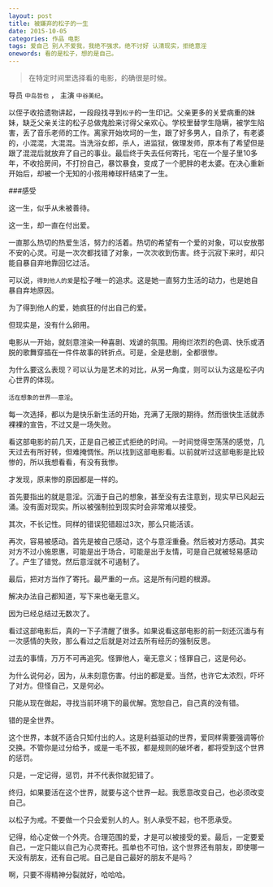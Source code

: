 ```yaml
---
layout: post
title: 被嫌弃的松子的一生
date: 2015-10-05
categories: 作品 电影
tags: 爱自己 别人不爱我，我绝不强求，绝不讨好 认清现实，拒绝意淫
onewords: 看的是松子，想的是自己。
---
```

> 在特定时间里选择看的电影，的确很是时候。

导员 `中岛哲也` ， 主演 `中谷美纪`。

以侄子收拾遗物讲起，一段段找寻到`松子`的一生印记。父亲更多的关爱病重的妹妹，缺乏父亲关注的松子总做鬼脸来讨得父亲欢心。学校里替学生隐瞒，被学生陷害，丢了音乐老师的工作。离家开始坎坷的一生，跟了好多男人，自杀了，有老婆的，小混混，大混混。当洗浴女郎，杀人，进监狱，做理发师，原本有了希望但是跟了混混后就放弃了自己的事业。最后终于失去任何寄托，宅在一个屋子里10多年，不收拾房间，不打扮自己，暴饮暴食，变成了一个肥胖的老太婆。在决心重新开始后，却被一个无知的小孩用棒球杆结束了一生。

###感受

这一生，似乎从未被善待。

这一生，却一直在付出爱。

一直那么热切的热爱生活，努力的活着。热切的希望有一个爱的对象，可以安放那不安的心灵。可是一次次都找错了对象，一次次收到伤害。终于沉寂下来时，却只能自暴自弃地靠回忆过活。

可以说，`得到他人的爱`是松子唯一的追求。这是她一直努力生活的动力，也是她自暴自弃地原因。

为了得到他人的爱，她疯狂的付出自己的爱。

但现实是，没有什么卵用。

电影从一开始，就刻意渲染一种喜剧、戏谑的氛围。用绚烂浓烈的色调、快乐或洒脱的歌舞穿插在一件件故事的转折点。可是，全是悲剧，全都很惨。

为什么要这么表现？可以认为是艺术的对比，从另一角度，则可以认为这是松子内心世界的体现。

`活在想象的世界——意淫`。

每一次选择，都以为是快乐新生活的开始，充满了无限的期待。然而很快生活就赤裸裸的宣告，不过又是一场失败。

看这部电影的前几天，正是自己被正式拒绝的时间。一时间觉得空荡荡的感觉，几天过去有所好转，但难掩惆怅。所以找到这部电影看。以前就听过这部电影是比较惨的，所以我想看看，有没有我惨。

才发现，原来惨的原因都是一样的。

首先要指出的就是意淫。沉湎于自己的想象，甚至没有去注意到，现实早已风起云涌。没有面对现实。所以被强制拉到现实时会非常难以接受。

其次，不长记性。同样的错误犯错超过3次，那么只能活该。

再次，容易被感动。首先是被自己感动，这个与意淫重叠。然后被对方感动。其实对方不过小施恩惠，可能是出于场合，可能是出于友情，可是自己就被轻易感动了。产生了错觉。然后意淫就不可遏制了。

最后，把对方当作了寄托。最严重的一点。这是所有问题的根源。

解决办法自己都知道，写下来也毫无意义。

因为已经总结过无数次了。

看过这部电影后，真的一下子清醒了很多。如果说看这部电影的前一刻还沉湎与有一次感情的失败，那么看过之后就是对过去所有经历的强制反思。

过去的事情，万万不可再追究。怪罪他人，毫无意义；怪罪自己，这是何必。


为什么说何必，因为，从未刻意伤害。付出的都是爱。当然，也许它太浓烈，吓坏了对方。但怪自己，又是何必。

只能从现在做起，寻找当前环境下的最优解。宽恕自己，自己真的没有错。

错的是全世界。

这个世界，本就不适合只知付出的人。这是利益驱动的世界，爱同样需要强调等价交换。不管你是过分给予，或是一毛不拔，都是规则的破坏者，都将受到这个世界的惩罚。

只是，一定记得，惩罚，并不代表你就犯错了。

终归，如果要活在这个世界，就要与这个世界一起。我愿意改变自己，也必须改变自己。

以松子为戒。不要做一个只会爱别人的人。别人承受不起，也不愿承受。

记得，给心定做一个外壳。合理范围的爱，才是可以被接受的爱。最后，一定要爱自己，一定只能以自己为心灵寄托。孤单也不可怕，这个世界还有朋友，即使哪一天没有朋友，还有自己呢。自己是自己最好的朋友不是吗？

啊，只要不得精神分裂就好，哈哈哈。